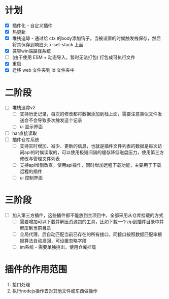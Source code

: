 # 计划
* [x] 插件化 - 自定义插件
* [x] 热更新
* [x] 堆栈追踪 - 通过给 ctx 的body添加钩子，当被设置的时候触发栈保存，然后将其保存到响应头 x-set-stack 上面
* [x] 兼容win端路径系统
* [ ] (由于使用 ESM + 动态导入，暂时无法打包) 打包成可执行文件
* [x] 重启
* [x] 迁移 web 文件夹到 ld 文件夹中
# 二阶段
* [ ] 堆栈追踪v2
    * [ ] 支持历史记录，每次的修改都将数据添加到栈上面，需要注意类似文件发送会不会导致多次触发这个记录
    * [ ] ui 显示界面
* [ ] har直接读取
* [ ] 插件仓库系统
    * [ ] 支持实时增加、减少、更新的信息，也就是插件文件列表的数据是每次访问api的时候读取的，可以使用极短间隔的缓存降低磁盘压力，使用第三方修改与管理文件列表
    * [ ] 支持api增删改查，使用api操作，同时增加远程下载功能，主要用于下载远程的插件
    * [ ] ui 控制界面
# 三阶段
* [ ] 加入第三方插件，这些插件都不能放到主项目中，全部采用从仓库挂载的方式
    * [ ] 需要增加可以下载并解压资源包的工具，比如下载一个zip到插件目录中并解压到当前目录
    * [ ] 全局代理，后自动匹配当前已存在的所有接口，同接口按照数据匹配率根据算法自动发回，可设置忽略字段
    * [ ] im系统 - 需要单独挑出，使用仓库挂载

# 插件的作用范围
1. 接口处理
2. 执行nodejs操作去对其他文件或东西做操作